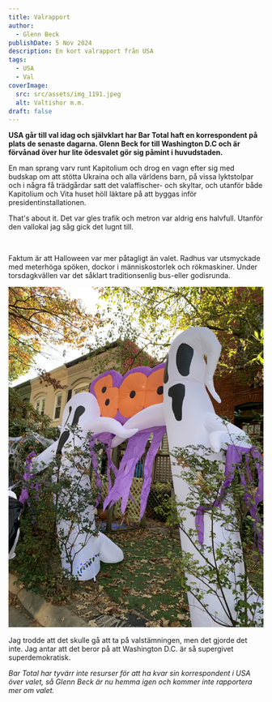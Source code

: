 ```yaml
---
title: Valrapport
author:
  - Glenn Beck
publishDate: 5 Nov 2024
description: En kort valrapport från USA
tags:
  - USA
  - Val
coverImage:
  src: src/assets/img_1191.jpeg
  alt: Valtishor m.m.
draft: false
---
```

**USA går till val idag och självklart har Bar Total haft en korrespondent på plats de senaste dagarna. Glenn Beck for till Washington D.C och är förvånad över hur lite ödesvalet gör sig påmint i huvudstaden.**

En man sprang varv runt Kapitolium och drog en vagn efter sig med budskap om att stötta Ukraina och alla världens barn, på vissa lyktstolpar och i några få trädgårdar satt det valaffischer- och skyltar, och utanför både Kapitolium och Vita huset höll läktare på att byggas inför presidentinstallationen. 

That's about it. Det var gles trafik och metron var aldrig ens halvfull. Utanför den vallokal jag såg gick det lugnt till.

![]()

Faktum är att Halloween var mer påtagligt än valet. Radhus var utsmyckade med meterhöga spöken, dockor i människostorlek och rökmaskiner. Under torsdagkvällen var det såklart traditionsenlig bus-eller godisrunda.

![](src/assets/img_1184.jpeg)

Jag trodde att det skulle gå att ta på valstämningen, men det gjorde det inte. Jag antar att det beror på att Washington D.C. är så supergivet superdemokratisk.

*Bar Total har tyvärr inte resurser för att ha kvar sin korrespondent i USA över valet, så Glenn Beck är nu hemma igen och kommer inte rapportera mer om valet.*
